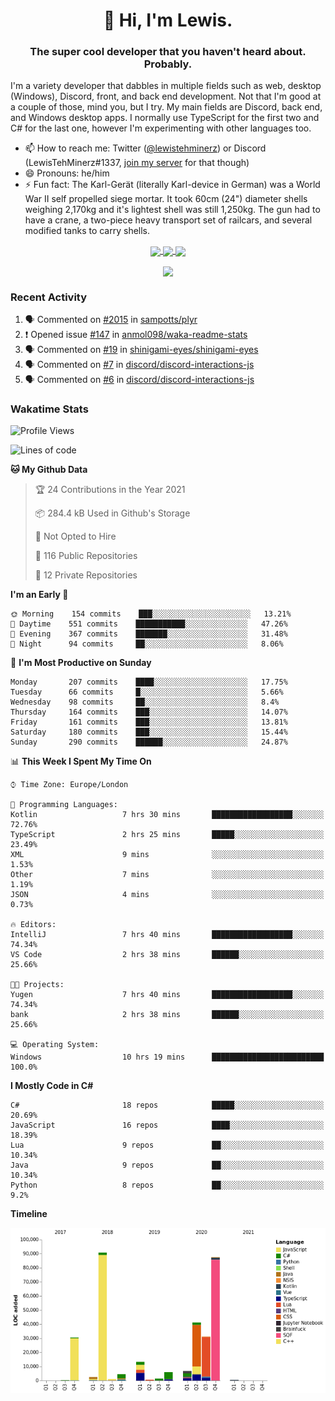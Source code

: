 <h1 align="center">👋 Hi, I'm Lewis.</h1>
<h3 align="center">The super cool developer that you haven't heard about. Probably.</h3>

I'm a variety developer that dabbles in multiple fields such as web, desktop (Windows), Discord, front, and back end development. Not that I'm good at a couple of those, mind you, but I try. My main fields are Discord, back end, and Windows desktop apps. I normally use TypeScript for the first two and C# for the last one, however I'm experimenting with other languages too.

- 📫 How to reach me: Twitter ([@lewistehminerz](https://twitter.com/lewistehminerz)) or Discord (LewisTehMinerz#1337, [join my server](https://discord.gg/XnUh7JB) for that though)
- 😄 Pronouns: he/him
- ⚡ Fun fact: The Karl-Gerät (literally Karl-device in German) was a World War II self propelled siege mortar. It took 60cm (24") diameter shells weighing 2,170kg and it's lightest shell was still 1,250kg. The gun had to have a crane, a two-piece heavy transport set of railcars, and several modified tanks to carry shells.

<p align="center">
  <a href="https://github.com/anuraghazra/github-readme-stats">
    <img align="center" src="https://github-readme-stats.vercel.app/api?username=LewisTehMinerz&count_private=true&show_icons=true&theme=gruvbox">
  </a>
  <a href="https://github.com/anuraghazra/github-readme-stats">
    <img align="center" src="https://github-readme-stats.vercel.app/api/top-langs?username=LewisTehMinerz&layout=compact&theme=gruvbox">
  </a>
  <a href="https://github.com/anuraghazra/github-readme-stats">
    <img align="center" src="https://github-readme-stats.vercel.app/api/wakatime?username=LewisTehMinerz&layout=compact&theme=gruvbox">
  </a>
</p>

<p align="center">
  <a href="https://github.com/ryo-ma/github-profile-trophy">
    <img align="center" src="https://github-profile-trophy.vercel.app/?username=ryo-ma&theme=gruvbox">
  </a>
</p>

### Recent Activity
<!--START_SECTION:activity-->
1. 🗣 Commented on [#2015](https://github.com/sampotts/plyr/issues/2015) in [sampotts/plyr](https://github.com/sampotts/plyr)
2. ❗️ Opened issue [#147](https://github.com/anmol098/waka-readme-stats/issues/147) in [anmol098/waka-readme-stats](https://github.com/anmol098/waka-readme-stats)
3. 🗣 Commented on [#19](https://github.com/shinigami-eyes/shinigami-eyes/issues/19) in [shinigami-eyes/shinigami-eyes](https://github.com/shinigami-eyes/shinigami-eyes)
4. 🗣 Commented on [#7](https://github.com/discord/discord-interactions-js/issues/7) in [discord/discord-interactions-js](https://github.com/discord/discord-interactions-js)
5. 🗣 Commented on [#6](https://github.com/discord/discord-interactions-js/issues/6) in [discord/discord-interactions-js](https://github.com/discord/discord-interactions-js)
<!--END_SECTION:activity-->

### Wakatime Stats
<!--START_SECTION:waka-->
![Profile Views](http://img.shields.io/badge/Profile%20Views-6-blue)

![Lines of code](https://img.shields.io/badge/From%20Hello%20World%20I%27ve%20Written-318543%20lines%20of%20code-blue)

**🐱 My Github Data** 

> 🏆 24 Contributions in the Year 2021
 > 
> 📦 284.4 kB Used in Github's Storage 
 > 
> 🚫 Not Opted to Hire
 > 
> 📜 116 Public Repositories 
 > 
> 🔑 12 Private Repositories  
 > 
**I'm an Early 🐤** 

```text
🌞 Morning    154 commits    ███░░░░░░░░░░░░░░░░░░░░░░   13.21% 
🌆 Daytime    551 commits    ███████████░░░░░░░░░░░░░░   47.26% 
🌃 Evening    367 commits    ███████░░░░░░░░░░░░░░░░░░   31.48% 
🌙 Night      94 commits     ██░░░░░░░░░░░░░░░░░░░░░░░   8.06%

```
📅 **I'm Most Productive on Sunday** 

```text
Monday       207 commits    ████░░░░░░░░░░░░░░░░░░░░░   17.75% 
Tuesday      66 commits     █░░░░░░░░░░░░░░░░░░░░░░░░   5.66% 
Wednesday    98 commits     ██░░░░░░░░░░░░░░░░░░░░░░░   8.4% 
Thursday     164 commits    ███░░░░░░░░░░░░░░░░░░░░░░   14.07% 
Friday       161 commits    ███░░░░░░░░░░░░░░░░░░░░░░   13.81% 
Saturday     180 commits    ███░░░░░░░░░░░░░░░░░░░░░░   15.44% 
Sunday       290 commits    ██████░░░░░░░░░░░░░░░░░░░   24.87%

```


📊 **This Week I Spent My Time On** 

```text
⌚︎ Time Zone: Europe/London

💬 Programming Languages: 
Kotlin                   7 hrs 30 mins       ██████████████████░░░░░░░   72.76% 
TypeScript               2 hrs 25 mins       █████░░░░░░░░░░░░░░░░░░░░   23.49% 
XML                      9 mins              ░░░░░░░░░░░░░░░░░░░░░░░░░   1.53% 
Other                    7 mins              ░░░░░░░░░░░░░░░░░░░░░░░░░   1.19% 
JSON                     4 mins              ░░░░░░░░░░░░░░░░░░░░░░░░░   0.73%

🔥 Editors: 
IntelliJ                 7 hrs 40 mins       ██████████████████░░░░░░░   74.34% 
VS Code                  2 hrs 38 mins       ██████░░░░░░░░░░░░░░░░░░░   25.66%

🐱‍💻 Projects: 
Yugen                    7 hrs 40 mins       ██████████████████░░░░░░░   74.34% 
bank                     2 hrs 38 mins       ██████░░░░░░░░░░░░░░░░░░░   25.66%

💻 Operating System: 
Windows                  10 hrs 19 mins      █████████████████████████   100.0%

```

**I Mostly Code in C#** 

```text
C#                       18 repos            █████░░░░░░░░░░░░░░░░░░░░   20.69% 
JavaScript               16 repos            ████░░░░░░░░░░░░░░░░░░░░░   18.39% 
Lua                      9 repos             ██░░░░░░░░░░░░░░░░░░░░░░░   10.34% 
Java                     9 repos             ██░░░░░░░░░░░░░░░░░░░░░░░   10.34% 
Python                   8 repos             ██░░░░░░░░░░░░░░░░░░░░░░░   9.2%

```


**Timeline**

![Chart not found](https://raw.githubusercontent.com/LewisTehMinerz/LewisTehMinerz/master/charts/bar_graph.png) 


<!--END_SECTION:waka-->
